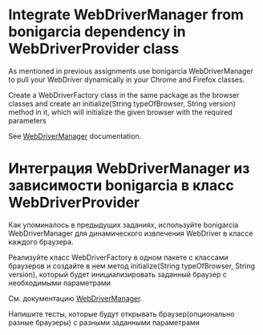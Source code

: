 # Integrate WebDriverManager from bonigarcia dependency in WebDriverProvider class

As mentioned in previous assignments use bonigarcia WebDriverManager to pull your WebDriver dynamically in your Сhrome and Firefox classes.

Create a WebDriverFactory class in the same package as the browser classes and create an initialize(String typeOfBrowser, String version) method in it,
which will initialize the given browser with the required parameters

See [WebDriverManager](https://github.com/bonigarcia/webdrivermanager/blob/master/README.md) documentation.


# Интеграция WebDriverManager из зависимости bonigarcia в класс WebDriverProvider

Как упоминалось в предыдущих заданиях, используйте bonigarcia WebDriverManager для динамического извлечения WebDriver в классе каждого 
браузера.

Реализуйте класс WebDriverFactory в одном пакете с классами браузеров и создайте в нем метод initialize(String typeOfBrowser, String 
version),
который будет инициализировать заданный браузер с необходимыми параметрами

См. документацию [WebDriverManager](https://github.com/bonigarcia/webdrivermanager/blob/master/README.md).

Напишите тесты, которые будут открывать браузер(опционально разные браузеры) с разными заданными параметрами